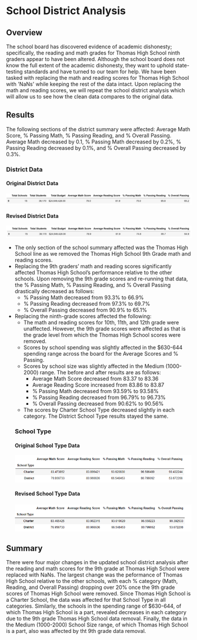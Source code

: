 # School District Analysis

## Overview
The school board has discovered evidence of academic dishonesty; specifically, the reading and math grades for Thomas High School ninth graders appear to have been altered. Although the school board does not know the full extent of the academic dishonesty, they want to uphold state-testing standards and have turned to our team for help. We have been tasked with replacing the math and reading scores for Thomas High School with 'NaNs' while keeping the rest of the data intact. Upon replacing the math and reading scores, we will repeat the school district analysis which will allow us to see how the clean data compares to the original data.

## Results
The following sections of the district summary were affected: Average Math Score, % Passing Math, % Passing Reading, and % Overall Passing.  Average Math decreased by 0.1, % Passing Math decreased by 0.2%, % Passing Reading decreased by 0.1%, and % Overall Passing decreased by 0.3%. 
 ### District Data
 #### Original District Data
 ![Original District Data](Resources/Original_District_Data.png) 
 #### Revised District Data
 ![Revised District Data](Resources/District_Data_Revised.png)
 - The only section of the school summary affected was the Thomas High School line as we removed the Thomas High School 9th Grade math and reading scores.
 - Replacing the 9th graders’ math and reading scores significantly affected Thomas High School’s performance relative to the other schools. Upon removing the 9th grade scores and re-running that data, the % Passing Math, % Passing Reading, and % Overall Passing drastically decreased as follows:
   - % Passing Math decreased from 93.3% to 66.9%
   - % Passing Reading decreased from 97.3% to 69.7%
   - % Overall Passing decreased from 90.9% to 65.1%
 - Replacing the ninth-grade scores affected the following:
   - The math and reading scores for 10th, 11th, and 12th grade were unaffected.  However, the 9th grade scores were affected as that is the grade level from which the Thomas High School scores were removed.
   - Scores by school spending was slightly affected in the $630-644 spending range across the board for the Average Scores and % Passing.
   - Scores by school size was slightly affected in the Medium (1000-2000) range.  The before and after results are as follows:
     - Average Math Score decreased from 83.37 to 83.36
     - Average Reading Score increased from 83.86 to 83.87
     - % Passing Math decreased from 93.59% to 93.58%
     - % Passing Reading decreased from 96.79% to 96.73%
     - % Overall Passing decreased from 90.62% to 90.56%
    - The scores by Charter School Type decreased slightly in each category. The District School Type results stayed the same.  
    ### School Type
    #### Original School Type Data
    ![Original School Type Data](Resources/School_Type_Original.png)
    #### Revised School Type Data
    ![Revised School Type Data](Resources/School_Type_Revised.png)
## Summary
There were four major changes in the updated school district analysis after the reading and math scores for the 9th grade at Thomas High School were replaced with NaNs.
The largest change was the peformance of Thomas High School relative to the other schools, with each % category (Math, Reading, and Overall Passing) dropping over 20% once the 9th grade scores of Thomas High School were removed. Since Thomas High School is a Charter School, the data was affected for that School Type in all categories.  Similarly, the schools in the spending range of $630-644, of which Thomas High School is a part, revealed decreases in each category due to the 9th grade Thomas High School data removal.  Finally, the data in the Medium (1000-2000) School Size range, of which Thomas High School is a part, also was affected by tht 9th grade data removal.
